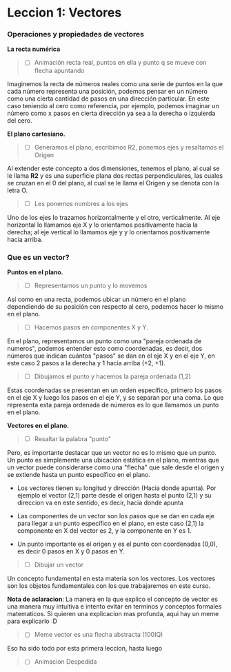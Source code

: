 # Leccion 1: Vectores

### Operaciones y propiedades de vectores 

**La recta numérica**

> - [ ] Animación recta real, puntos en ella y punto q se mueve con flecha apuntando

Imaginemos la recta de números reales como una serie de puntos en la que cada número representa una posición, podemos pensar en un número como una cierta cantidad de pasos en una dirección particular. En este caso teniendo al cero como referencia, por ejemplo, podemos imaginar un número como x pasos en cierta dirección ya sea a la derecha o izquierda del cero.


**El plano cartesiano.**

> - [ ] Generamos el plano, escribimos R2, ponemos ejes y resaltamos el Origen

Al extender este concepto a dos dimensiones, tenemos el plano, al cual se le llama **R2** y es una superficie plana dos rectas perpendiculares, las cuales se cruzan en el 0 del plano, al cual se le llama el Origen y se denota con la letra O.

> - [ ] Les ponemos nombres a los ejes

Uno de los ejes lo trazamos horizontalmente y el otro, verticalmente. Al eje horizontal lo llamamos eje X y lo orientamos positivamente
hacia la derecha; al eje vertical lo llamamos eje y y lo orientamos positivamente hacia arriba. 


### Que es un vector?

**Puntos en el plano.**

> - [ ] Representamos un punto y lo movemos

Así como en una recta, podemos ubicar un número en el plano dependiendo de su posición con respecto al cero, podemos hacer lo mismo en el plano.

> - [ ] Hacemos pasos en componentes X y Y.

En el plano, representamos un punto como una "pareja ordenada de numeros", podemos entender esto como coordenadas, es decir, dos números que indican cuántos "pasos" se dan en el eje X y en el eje Y, en este caso 2 pasos a la derecha y 1 hacia arriba (+2, +1).

> - [ ] Dibujamos el punto y hacemos la pareja ordenada (1,2)

Estas coordenadas se presentan en un orden específico, primero los pasos en el eje X y luego los pasos en el eje Y, y se separan por una coma. Lo que representa esta pareja ordenada de números es lo que llamamos un punto en el plano.


**Vectores en el plano.**

> - [ ] Resaltar la palabra "punto"

Pero, es importante destacar que un vector no es lo mismo que un punto. Un punto es simplemente una ubicación estática en el plano, mientras que un vector puede considerarse como una "flecha" que sale desde el origen y se extiende hasta un punto específico en el plano.

- Los vectores tienen su longitud y dirección (Hacia donde apunta). Por ejemplo el vector (2,1) parte desde el origen hasta el punto (2,1) y su direccion va en este sentido, es decir, hacia donde apunta

- Las componentes de un vector son los pasos que se dan en cada eje para llegar a un punto específico en el plano, en este caso (2,1) la componente en X del vector es 2, y la componente en Y es 1.

- Un punto importante es el origen y es el punto con coordenadas (0,0), es decir 0 pasos en X y 0 pasos en Y.

> - [ ] Dibujar un vector

Un concepto fundamental en esta materia son los vectores. Los vectores son los objetos fundamentales con los que trabajaremos en este curso.

**Nota de aclaracion**: La manera en la que explico el concepto de vector es una manera muy intuitiva e intento evitar en terminos y conceptos formales matematicos. Si quieren una explicacion mas profunda, aqui hay un meme para explicarlo :D

> - [ ] Meme vector es una flecha abstracta (100IQ)

Eso ha sido todo por esta primera leccion, hasta luego

> - [ ] Animacion Despedida